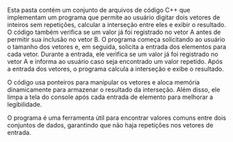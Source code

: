Esta pasta contém um conjunto de arquivos de código C++ que implementam um programa que permite ao usuário digitar dois vetores de inteiros sem repetições, calcular a interseção entre eles e exibir o resultado. O código também verifica se um valor já foi registrado no vetor A antes de permitir sua inclusão no vetor B. O programa começa solicitando ao usuário o tamanho dos vetores e, em seguida, solicita a entrada dos elementos para cada vetor. Durante a entrada, ele verifica se um valor já foi registrado no vetor A e informa ao usuário caso seja encontrado um valor repetido. Após a entrada dos vetores, o programa calcula a interseção e exibe o resultado.

O código usa ponteiros para manipular os vetores e aloca memória dinamicamente para armazenar o resultado da interseção. Além disso, ele limpa a tela do console após cada entrada de elemento para melhorar a legibilidade.

O programa é uma ferramenta útil para encontrar valores comuns entre dois conjuntos de dados, garantindo que não haja repetições nos vetores de entrada.
